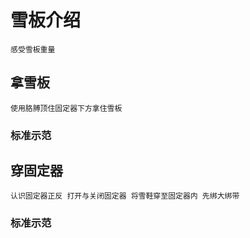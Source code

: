 # 雪板介绍
    感受雪板重量
## 拿雪板
    使用胳膊顶住固定器下方拿住雪板
### 标准示范

## 穿固定器
    认识固定器正反 打开与关闭固定器 将雪鞋穿至固定器内 先绑大绑带
### 标准示范

